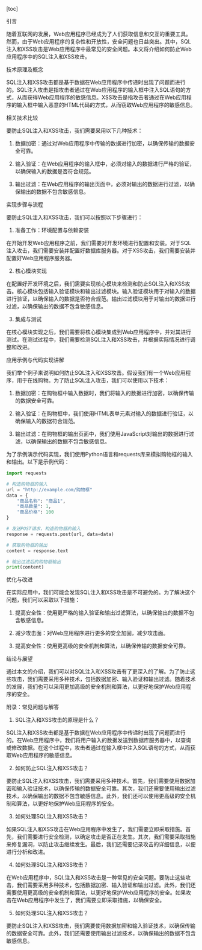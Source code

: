 
[toc]                    
                
                
引言

随着互联网的发展，Web应用程序已经成为了人们获取信息和交互的重要工具。然而，由于Web应用程序的复杂性和开放性，安全问题也日益突出。其中，SQL注入和XSS攻击是Web应用程序中最常见的安全问题。本文将介绍如何防止Web应用程序中的SQL注入和XSS攻击。

技术原理及概念

SQL注入和XSS攻击都是基于数据在Web应用程序中传递时出现了问题而进行的。SQL注入攻击是指攻击者通过在Web应用程序的输入框中注入SQL语句的方式，从而获得Web应用程序的敏感信息。XSS攻击是指攻击者通过在Web应用程序的输入框中输入恶意的HTML代码的方式，从而窃取Web应用程序的敏感信息。

相关技术比较

要防止SQL注入和XSS攻击，我们需要采用以下几种技术：

1. 数据加密：通过对Web应用程序中传输的数据进行加密，以确保传输的数据安全可靠。

2. 输入验证：在Web应用程序的输入框中，必须对输入的数据进行严格的验证，以确保输入的数据是否符合规范。

3. 输出过滤：在Web应用程序的输出页面中，必须对输出的数据进行过滤，以确保输出的数据不包含敏感信息。

实现步骤与流程

要防止SQL注入和XSS攻击，我们可以按照以下步骤进行：

1. 准备工作：环境配置与依赖安装

在开始开发Web应用程序之前，我们需要对开发环境进行配置和安装。对于SQL注入攻击，我们需要安装并配置好数据库服务器。对于XSS攻击，我们需要安装并配置好Web应用程序服务器。

2. 核心模块实现

在配置好开发环境之后，我们需要实现核心模块来检测和防止SQL注入和XSS攻击。核心模块包括输入验证模块和输出过滤模块。输入验证模块用于对输入的数据进行验证，以确保输入的数据是否符合规范。输出过滤模块用于对输出的数据进行过滤，以确保输出的数据不包含敏感信息。

3. 集成与测试

在核心模块实现之后，我们需要将核心模块集成到Web应用程序中，并对其进行测试。在测试过程中，我们需要检测SQL注入和XSS攻击，并根据实际情况进行调整和改进。

应用示例与代码实现讲解

我们举个例子来说明如何防止SQL注入和XSS攻击。假设我们有一个Web应用程序，用于在线购物。为了防止SQL注入攻击，我们可以使用以下技术：

1. 数据加密：在购物框中输入数据时，我们将输入的数据进行加密，以确保传输的数据安全可靠。

2. 输入验证：在购物框中，我们使用HTML表单元素对输入的数据进行验证，以确保输入的数据符合规范。

3. 输出过滤：在购物框的输出页面中，我们使用JavaScript对输出的数据进行过滤，以确保输出的数据不包含敏感信息。


为了示例演示代码实现，我们使用Python语言和requests库来模拟购物框的输入和输出。以下是示例代码：

```python
import requests

# 构造购物框的输入
url = "http://example.com/购物框"
data = {
    "商品名称": "商品1",
    "商品数量": 1,
    "商品价格": 100
}

# 发送POST请求，构造购物框的输入
response = requests.post(url, data=data)

# 获取购物框的输出
content = response.text

# 输出过滤后的购物框输出
print(content)
```

优化与改进

在实际应用中，我们可能会发现SQL注入和XSS攻击是不可避免的。为了解决这个问题，我们可以采取以下措施：

1. 提高安全性：使用更严格的输入验证和输出过滤算法，以确保输出的数据不包含敏感信息。

2. 减少攻击面：对Web应用程序进行更多的安全加固，减少攻击面。

3. 提高安全性：使用更高级的安全机制和算法，以确保传输的数据安全可靠。

结论与展望

通过本文的介绍，我们可以对SQL注入和XSS攻击有了更深入的了解。为了防止这些攻击，我们需要采用多种技术，包括数据加密、输入验证和输出过滤。随着技术的发展，我们也可以采用更加高级的安全机制和算法，以更好地保护Web应用程序的安全。

附录：常见问题与解答

1. SQL注入和XSS攻击的原理是什么？

SQL注入和XSS攻击都是基于数据在Web应用程序中传递时出现了问题而进行的。在Web应用程序中，我们将用户输入的数据发送到数据库服务器中，以查询或修改数据。在这个过程中，攻击者通过在输入框中注入SQL语句的方式，从而获取Web应用程序的敏感信息。

2. 如何防止SQL注入和XSS攻击？

要防止SQL注入和XSS攻击，我们需要采用多种技术。首先，我们需要使用数据加密和输入验证技术，以确保传输的数据安全可靠。其次，我们还需要使用输出过滤技术，以确保输出的数据不包含敏感信息。此外，我们还可以使用更高级的安全机制和算法，以更好地保护Web应用程序的安全。

3. 如何处理SQL注入和XSS攻击？

如果SQL注入和XSS攻击在Web应用程序中发生了，我们需要立即采取措施。首先，我们需要进行安全检测，以确定攻击是否正在发生。其次，我们需要采取措施来修复漏洞，以防止攻击继续发生。最后，我们还需要记录攻击的详细信息，以便进行分析和改进。

4. 如何处理SQL注入和XSS攻击？

在Web应用程序中，SQL注入和XSS攻击是一种常见的安全问题。要防止这些攻击，我们需要采用多种技术，包括数据加密、输入验证和输出过滤。此外，我们还需要使用更高级的安全机制和算法，以更好地保护Web应用程序的安全。如果攻击在Web应用程序中发生了，我们需要立即采取措施，以确保安全。

5. 如何处理SQL注入和XSS攻击？

要防止SQL注入和XSS攻击，我们需要使用数据加密和输入验证技术，以确保传输的数据安全可靠。此外，我们还需要使用输出过滤技术，以确保输出的数据不包含敏感信息。

